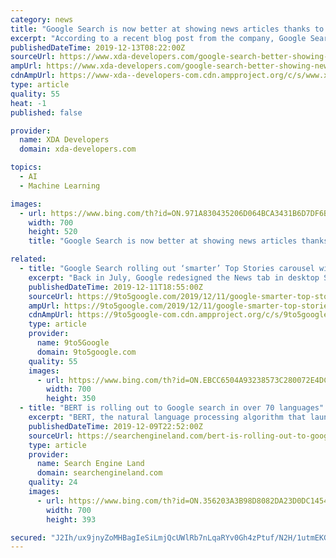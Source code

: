 ```yaml
---
category: news
title: "Google Search is now better at showing news articles thanks to machine learning"
excerpt: "According to a recent blog post from the company, Google Search will now make use of machine learning to better organize top news stories. Once the change is implemented, Google Search will now showcase a carousel of relevant articles at the top of your search results highlighting all the top stories related to the search keyword. In case there ..."
publishedDateTime: 2019-12-13T08:22:00Z
sourceUrl: https://www.xda-developers.com/google-search-better-showing-news-articles-thanks-machine-learning/
ampUrl: https://www.xda-developers.com/google-search-better-showing-news-articles-thanks-machine-learning/amp/
cdnAmpUrl: https://www-xda--developers-com.cdn.ampproject.org/c/s/www.xda-developers.com/google-search-better-showing-news-articles-thanks-machine-learning/amp/
type: article
quality: 55
heat: -1
published: false

provider:
  name: XDA Developers
  domain: xda-developers.com

topics:
  - AI
  - Machine Learning

images:
  - url: https://www.bing.com/th?id=ON.971A830435206D064BCA3431B6D7DF6B
    width: 700
    height: 520
    title: "Google Search is now better at showing news articles thanks to machine learning"

related:
  - title: "Google Search rolling out ‘smarter’ Top Stories carousel with machine learning"
    excerpt: "Back in July, Google redesigned the News tab in desktop Search. Looking for current events on mobile is now getting its own revamp with what Google calls “smarter organization” though machine learning and richer article cards. Currently, Top Stories lists two or so articles followed by a carousel of more stories. Google is now better ..."
    publishedDateTime: 2019-12-11T18:55:00Z
    sourceUrl: https://9to5google.com/2019/12/11/google-smarter-top-stories/
    ampUrl: https://9to5google.com/2019/12/11/google-smarter-top-stories/amp/
    cdnAmpUrl: https://9to5google-com.cdn.ampproject.org/c/s/9to5google.com/2019/12/11/google-smarter-top-stories/amp/
    type: article
    provider:
      name: 9to5Google
      domain: 9to5google.com
    quality: 55
    images:
      - url: https://www.bing.com/th?id=ON.EBCC6504A93238573C280072E4DC0DC7
        width: 700
        height: 350
  - title: "BERT is rolling out to Google search in over 70 languages"
    excerpt: "BERT, the natural language processing algorithm that launched on English language queries in October, is now coming to over 70 languages globally, Google announced on Monday. Previously, BERT was only applied to featured snippets in languages other than English. An example of a featured snippet for the query “Parking on a hill with no curb ..."
    publishedDateTime: 2019-12-09T22:52:00Z
    sourceUrl: https://searchengineland.com/bert-is-rolling-out-to-google-search-in-over-70-languages-326146
    type: article
    provider:
      name: Search Engine Land
      domain: searchengineland.com
    quality: 24
    images:
      - url: https://www.bing.com/th?id=ON.356203A3B98D8082DA23D0DC1454A593
        width: 700
        height: 393

secured: "J2Ih/ux9jnyZoMHBagIeSiLmjQcUWlRb7nLqaRYv0Gh4zPtuf/N2H/1utmEKGL3w33KixVLLjl8QdQcY75ECvvs7iZzJNN3w4h+UkfnEO3Mcw8clvoyXvGIvl4jCWQNdGBrR9cKaA7eUK7cqI8pZ/3M9XtLUtKSa8EwwX2tTFjQDYThH0tV7PJrh3svyCeIYhKQlHg0YbngpYWqhdkoWhH1AlOW6mhA7/YkyzKF2Mhw/PeBotxE+gslFoTUUMh9vBiGjkU87m2L981k+XGqNdA==;W84fttnZX3u9StyY2bp8TA=="
---
```



